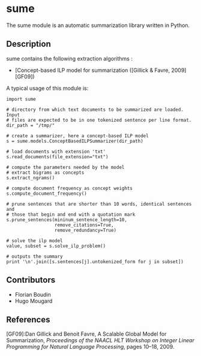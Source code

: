 # sume

The sume module is an automatic summarization library written in Python. 

## Description

sume contains the following extraction algorithms :

  * [Concept-based ILP model for summarization ([Gillick & Favre, 2009][GF09])

A typical usage of this module is:

    import sume

    # directory from which text documents to be summarized are loaded. Input
    # files are expected to be in one tokenized sentence per line format.
    dir_path = "/tmp/"

    # create a summarizer, here a concept-based ILP model
    s = sume.models.ConceptBasedILPSummarizer(dir_path)

    # load documents with extension 'txt'
    s.read_documents(file_extension="txt")

    # compute the parameters needed by the model
    # extract bigrams as concepts
    s.extract_ngrams()

    # compute document frequency as concept weights
    s.compute_document_frequency()

    # prune sentences that are shorter than 10 words, identical sentences and
    # those that begin and end with a quotation mark
    s.prune_sentences(mininum_sentence_length=10,
                      remove_citations=True,
                      remove_redundancy=True)

    # solve the ilp model
    value, subset = s.solve_ilp_problem()

    # outputs the summary
    print '\n'.join([s.sentences[j].untokenized_form for j in subset])

## Contributors

* Florian Boudin
* Hugo Mougard

## References

[GF09]:Dan Gillick and Benoit Favre, A Scalable Global Model for Summarization,
        *Proceedings of the NAACL HLT Workshop on Integer Linear Programming for
        Natural Language Processing*, pages 10–18, 2009.
